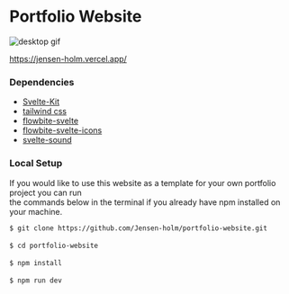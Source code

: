 # Portfolio Website

![desktop gif]("https://jensen-holm.vercel.app/desktop.gif")

https://jensen-holm.vercel.app/

### Dependencies

- [Svelte-Kit]("https://kit.svelte.dev/")
- [tailwind css]("https://tailwindcss.com/")
- [flowbite-svelte]("https://flowbite-svelte.com/")
- [flowbite-svelte-icons]("https://flowbite-svelte.com/docs/extend/icons")
- [svelte-sound]("https://github.com/Rajaniraiyn/svelte-sound")

### Local Setup

If you would like to use this website as a template for your own portfolio project you can run <br>
the commands below in the terminal if you already have npm installed on your machine.

`$ git clone https://github.com/Jensen-holm/portfolio-website.git` <br>
<br>
`$ cd portfolio-website` <br>
<br>
`$ npm install`<br>
<br>
`$ npm run dev`
<br>
